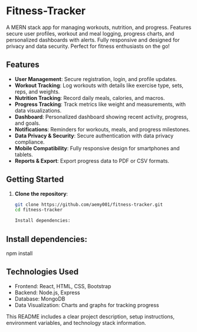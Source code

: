 # Fitness-Tracker
A MERN stack app for managing workouts, nutrition, and progress. Features secure user profiles, workout and meal logging, progress charts, and personalized dashboards with alerts. Fully responsive and designed for privacy and data security. Perfect for fitness enthusiasts on the go!

## Features

- **User Management**: Secure registration, login, and profile updates.
- **Workout Tracking**: Log workouts with details like exercise type, sets, reps, and weights.
- **Nutrition Tracking**: Record daily meals, calories, and macros.
- **Progress Tracking**: Track metrics like weight and measurements, with data visualizations.
- **Dashboard**: Personalized dashboard showing recent activity, progress, and goals.
- **Notifications**: Reminders for workouts, meals, and progress milestones.
- **Data Privacy & Security**: Secure authentication with data privacy compliance.
- **Mobile Compatibility**: Fully responsive design for smartphones and tablets.
- **Reports & Export**: Export progress data to PDF or CSV formats.

## Getting Started

1. **Clone the repository**:
   ```bash
   git clone https://github.com/aemy001/fitness-tracker.git
   cd fitness-tracker

   Install dependencies:

## Install dependencies:
npm install

## Technologies Used
- Frontend: React, HTML, CSS, Bootstrap
- Backend: Node.js, Express
- Database: MongoDB
- Data Visualization: Charts and graphs for tracking progress


This README includes a clear project description, setup instructions, environment variables, and technology stack information.


